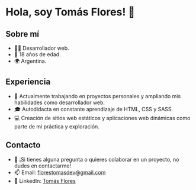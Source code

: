 # Hola, soy Tomás Flores! 👋

## Sobre mí
- 👨‍💻 Desarrollador web.
- 🌟 18 años de edad.
- 🌍 Argentina.

## Experiencia
- 💼 Actualmente trabajando en proyectos personales y ampliando mis habilidades como desarrollador web.
- 🎓 Autodidacta en constante aprendizaje de HTML, CSS y SASS.
- 💻 Creación de sitios web estáticos y aplicaciones web dinámicas como parte de mi práctica y exploración.

## Contacto
- 📧 ¡Si tienes alguna pregunta o quieres colaborar en un proyecto, no dudes en contactarme!
- 📫 Email: [florestomasdev@gmail.com](mailto:florestomasdev@gmail.com)
- 🔗 LinkedIn: [Tomás Flores](https://www.linkedin.com/in/tomás-flores-a97a53253/)
